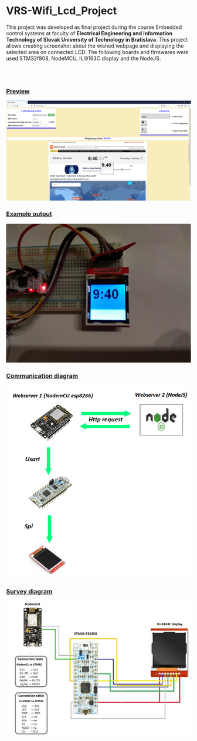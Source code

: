 # VRS-Wifi_Lcd_Project
<p>This project was developed as final project during the course Embedded control systems at faculty of <b>Electrical Engineering and Information Technology of Slovak University of Technology in Bratislava</b>. This project allows creating screenshot about the wished webpage and displaying the selected area on connected LCD. The following boards and firmwares were used STM32f808, NodeMCU, ILI9163C display and the NodeJS.</p> 
<br><br>
<h3><u>Preview</u></h3>
<img src="./images/pic2.png">
<br>
<h3><u>Example output</u></h3>
<img src="./images/pic1.jpg">
<br>
<h3><u>Communication diagram</u></h3>
<img src="./images/communication_schema.png">
<br>
<h3><u>Survey diagram</u></h3>
<img src="./images/survey_diagram.jpg">
